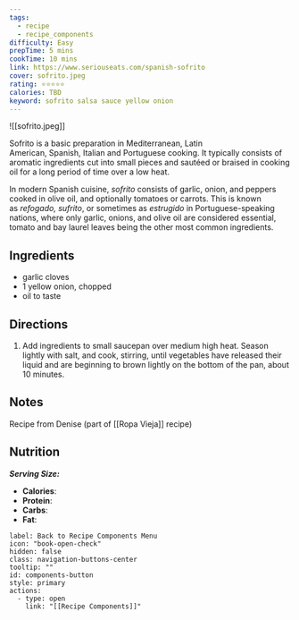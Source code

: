 ```yaml
---
tags:
  - recipe
  - recipe_components
difficulty: Easy
prepTime: 5 mins
cookTime: 10 mins
link: https://www.seriouseats.com/spanish-sofrito
cover: sofrito.jpeg
rating: ⭐️⭐️⭐️⭐️⭐️
calories: TBD
keyword: sofrito salsa sauce yellow onion
---
```


![[sofrito.jpeg]]

Sofrito is a basic preparation in Mediterranean, Latin American, Spanish, Italian and Portuguese cooking. It typically consists of aromatic ingredients cut into small pieces and sautéed or braised in cooking oil for a long period of time over a low heat.

In modern Spanish cuisine, _sofrito_ consists of garlic, onion, and peppers cooked in olive oil, and optionally tomatoes or carrots. This is known as _refogado, sufrito_, or sometimes as _estrugido_ in Portuguese-speaking nations, where only garlic, onions, and olive oil are considered essential, tomato and bay laurel leaves being the other most common ingredients.

## Ingredients
- garlic cloves
- 1 yellow onion, chopped
- oil to taste


## Directions
1. Add ingredients to small saucepan over medium high heat. Season lightly with salt, and cook, stirring, until vegetables have released their liquid and are beginning to brown lightly on the bottom of the pan, about 10 minutes.

## Notes
Recipe from Denise (part of [[Ropa Vieja]] recipe)

## Nutrition
***Serving Size:*** 
- **Calories**: 
- **Protein**: 
- **Carbs**: 
- **Fat**: 


```meta-bind-button
label: Back to Recipe Components Menu
icon: "book-open-check"
hidden: false
class: navigation-buttons-center
tooltip: ""
id: components-button
style: primary
actions:
  - type: open
    link: "[[Recipe Components]]"
```
 
